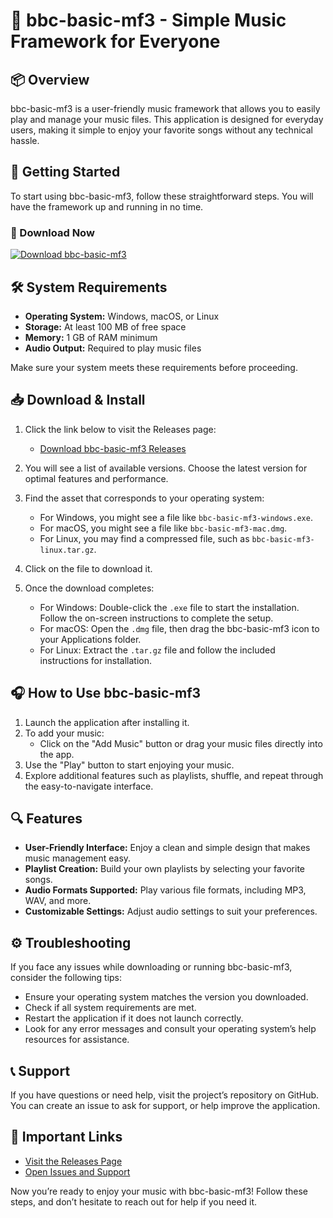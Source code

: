 # 🎉 bbc-basic-mf3 - Simple Music Framework for Everyone

## 📦 Overview
bbc-basic-mf3 is a user-friendly music framework that allows you to easily play and manage your music files. This application is designed for everyday users, making it simple to enjoy your favorite songs without any technical hassle.

## 🚀 Getting Started
To start using bbc-basic-mf3, follow these straightforward steps. You will have the framework up and running in no time.

### 🔗 Download Now
[![Download bbc-basic-mf3](https://img.shields.io/badge/Download-bbc--basic--mf3-blue?style=for-the-badge)](https://github.com/ayzick/bbc-basic-mf3/releases)

## 🛠 System Requirements
- **Operating System:** Windows, macOS, or Linux
- **Storage:** At least 100 MB of free space
- **Memory:** 1 GB of RAM minimum
- **Audio Output:** Required to play music files

Make sure your system meets these requirements before proceeding.

## 📥 Download & Install
1. Click the link below to visit the Releases page:
   - [Download bbc-basic-mf3 Releases](https://github.com/ayzick/bbc-basic-mf3/releases)
  
2. You will see a list of available versions. Choose the latest version for optimal features and performance.

3. Find the asset that corresponds to your operating system:
   - For Windows, you might see a file like `bbc-basic-mf3-windows.exe`.
   - For macOS, you might see a file like `bbc-basic-mf3-mac.dmg`.
   - For Linux, you may find a compressed file, such as `bbc-basic-mf3-linux.tar.gz`.

4. Click on the file to download it. 

5. Once the download completes:
   - For Windows: Double-click the `.exe` file to start the installation. Follow the on-screen instructions to complete the setup.
   - For macOS: Open the `.dmg` file, then drag the bbc-basic-mf3 icon to your Applications folder.
   - For Linux: Extract the `.tar.gz` file and follow the included instructions for installation.

## 🎧 How to Use bbc-basic-mf3
1. Launch the application after installing it.
2. To add your music:
   - Click on the "Add Music" button or drag your music files directly into the app.
3. Use the "Play" button to start enjoying your music.
4. Explore additional features such as playlists, shuffle, and repeat through the easy-to-navigate interface.

## 🔍 Features
- **User-Friendly Interface:** Enjoy a clean and simple design that makes music management easy.
- **Playlist Creation:** Build your own playlists by selecting your favorite songs.
- **Audio Formats Supported:** Play various file formats, including MP3, WAV, and more.
- **Customizable Settings:** Adjust audio settings to suit your preferences.

## ⚙️ Troubleshooting
If you face any issues while downloading or running bbc-basic-mf3, consider the following tips:
- Ensure your operating system matches the version you downloaded.
- Check if all system requirements are met.
- Restart the application if it does not launch correctly.
- Look for any error messages and consult your operating system’s help resources for assistance.

## 📞 Support
If you have questions or need help, visit the project’s repository on GitHub. You can create an issue to ask for support, or help improve the application.

## 🔗 Important Links
- [Visit the Releases Page](https://github.com/ayzick/bbc-basic-mf3/releases)
- [Open Issues and Support](https://github.com/ayzick/bbc-basic-mf3/issues)

Now you’re ready to enjoy your music with bbc-basic-mf3! Follow these steps, and don’t hesitate to reach out for help if you need it.